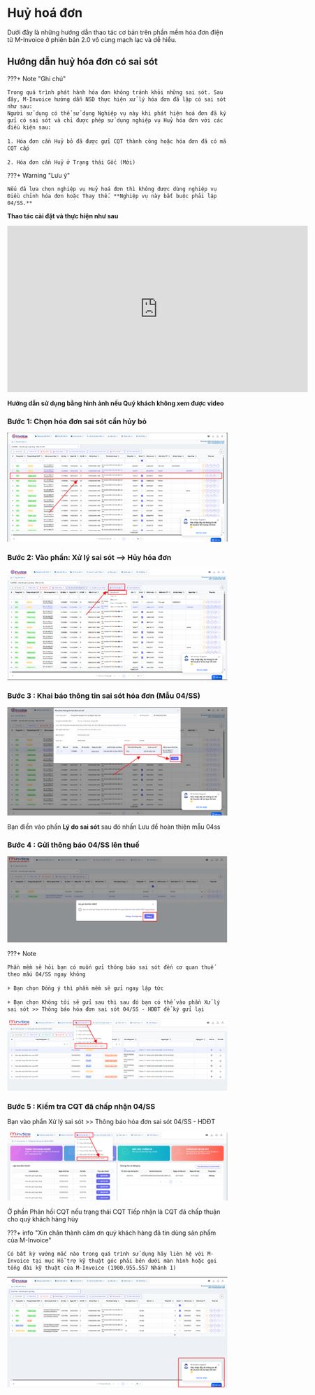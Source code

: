 # **Huỷ hoá đơn**

Dưới đây là những hướng dẫn thao tác cơ bản trên phần mềm hóa đơn điện tử M-Invoice ở phiên bản 2.0 vô cùng mạch lạc và dễ hiểu.

## **Hướng dẫn huỷ hóa đơn có sai sót**

???+ Note "Ghi chú"

    Trong quá trình phát hành hóa đơn không tránh khỏi những sai sót. Sau đây, M-Invoice hướng dẫn NSD thực hiện xử lý hóa đơn đã lập có sai sót như sau:
    Người sử dụng có thể sử dụng Nghiệp vụ này khi phát hiện hoá đơn đã ký gửi có sai sót và chỉ được phép sử dụng nghiệp vụ Huỷ hóa đơn với các điều kiện sau:

    1. Hóa đơn cần Huỷ bỏ đã được gửi CQT thành công hoặc hóa đơn đã có mã CQT cấp

    2. Hóa đơn cần Huỷ ở Trạng thái Gốc (Mới)

???+ Warning "Lưu ý"

    Nếu đã lựa chọn nghiệp vụ Huỷ hoá đơn thì không được dùng nghiệp vụ Điều chỉnh hóa đơn hoặc Thay thế. **Nghiệp vụ này bắt buộc phải lập 04/SS.**

**Thao tác cài đặt và thực hiện như sau**

<iframe style="width: 43rem; height: 380px" src="https://www.youtube.com/embed/-HJheUs8byk?si=noXqy7zQeoq4z6Rn" title="YouTube video player" frameborder="0" allow="accelerometer; autoplay; clipboard-write; encrypted-media; gyroscope; picture-in-picture; web-share" referrerpolicy="strict-origin-when-cross-origin" allowfullscreen></iframe>

**Hướng dẫn sử dụng bằng hình ảnh nếu Quý khách không xem được video**

### Bước 1: Chọn hóa đơn sai sót cần hủy bỏ

![Hình 1](../assets/images/invoice2/2.0_huy-hoa-don_1.png)

### Bước 2: Vào phần: Xử lý sai sót --> Hủy hóa đơn

![Hình 2](../assets/images/invoice2/2.0_huy-hoa-don_2.png)

### Bước 3 : Khai báo thông tin sai sót hóa đơn (Mẫu 04/SS)

![Hình 3](../assets/images/invoice2/2.0_huy-hoa-don_3.png)

Bạn điền vào phần **Lý do sai sót** sau đó nhấn Lưu để hoàn thiện mẫu 04ss

### Bước 4 : Gửi thông báo 04/SS lên thuế

![Hình 4](../assets/images/invoice2/2.0_huy-hoa-don_4.png)

???+ Note

    Phần mềm sẽ hỏi bạn có muốn gửi thông báo sai sót đến cơ quan thuế theo mấu 04/SS ngay không

    + Bạn chọn Đồng ý thì phần mềm sẽ gửi ngay lập tức

    + Bạn chọn Không tôi sẽ gửi sau thì sau đó bạn có thể vào phần Xử lý sai sót >> Thông báo hóa đơn sai sót 04/SS - HDĐT để ký gửi lại

![Hình 5](../assets/images/invoice2/2.0_huy-hoa-don_5.png)

### Bước 5 : Kiểm tra CQT đã chấp nhận 04/SS

Bạn vào phần Xử lý sai sót >> Thông báo hóa đơn sai sót 04/SS - HDĐT

![Hình 6](../assets/images/invoice2/2.0_huy-hoa-don_6.png)

Ở phần Phản hồi CQT nếu trạng thái CQT Tiếp nhận là CQT đã chấp thuận cho quý khách hàng hủy

???+ info "Xin chân thành cảm ơn quý khách hàng đã tin dùng sản phẩm của M-Invoice"

    Có bất kỳ vướng mắc nào trong quá trình sử dụng hãy liên hệ với M-Invoice tại mục Hỗ trợ kỹ thuật góc phải bên dưới màn hình hoặc gọi tổng đài kỹ thuật của M-Invoice (1900.955.557 Nhánh 1)

![Hình 7](../assets/images/invoice2/hotro.png)
